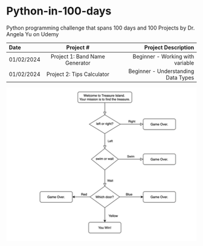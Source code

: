# Python-in-100-days
Python programming challenge that spans 100 days and 100 Projects by Dr. Angela Yu on Udemy

| Date | Project #| Project Description  | 
| :---         |     :---:      |          ---: |  
| 01/02/2024   | Project 1: Band Name Generator | Beginner - Working with variable     |
| 01/02/2024   | Project 2: Tips Calculator   | Beginner - Understanding Data Types   |

![P3_Treasure_Island.PNG](P3_Treasure_Island.PNG)
